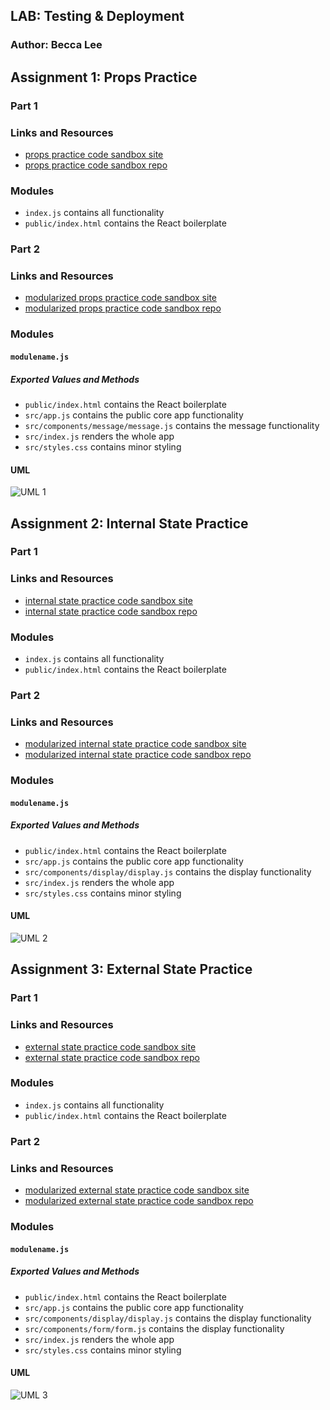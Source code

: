 ## LAB: Testing & Deployment

### Author: Becca Lee

## Assignment 1: Props Practice

### Part 1

### Links and Resources

- [props practice code sandbox site](https://r322p6ym4.codesandbox.io/)
- [props practice code sandbox repo](https://codesandbox.io/s/r322p6ym4)

### Modules
- `index.js` contains all functionality
- `public/index.html` contains the React boilerplate

### Part 2

### Links and Resources

- [modularized props practice code sandbox site](https://247l52p2o0.codesandbox.io/)
- [modularized props practice code sandbox repo](https://codesandbox.io/s/247l52p2o0)

### Modules

#### `modulename.js`

##### Exported Values and Methods

- `public/index.html` contains the React boilerplate
- `src/app.js` contains the public core app functionality
- `src/components/message/message.js` contains the message functionality
- `src/index.js` renders the whole app
- `src/styles.css` contains minor styling

#### UML

![UML 1](/props-and-state-1.jpg)

## Assignment 2: Internal State Practice

### Part 1

### Links and Resources

- [internal state practice code sandbox site](https://pprxpwo1lq.codesandbox.io/)
- [internal state practice code sandbox repo](https://codesandbox.io/s/pprxpwo1lq)

### Modules
- `index.js` contains all functionality
- `public/index.html` contains the React boilerplate

### Part 2

### Links and Resources

- [modularized internal state practice code sandbox site](https://nnl2lqkrn0.codesandbox.io/)
- [modularized internal state practice code sandbox repo](https://codesandbox.io/s/nnl2lqkrn0)

### Modules

#### `modulename.js`

##### Exported Values and Methods

- `public/index.html` contains the React boilerplate
- `src/app.js` contains the public core app functionality
- `src/components/display/display.js` contains the display functionality
- `src/index.js` renders the whole app
- `src/styles.css` contains minor styling

#### UML

![UML 2](/props-and-state-2.jpeg)


## Assignment 3: External State Practice

### Part 1

### Links and Resources

- [external state practice code sandbox site](https://jz814wpq4y.codesandbox.io/)
- [external state practice code sandbox repo](https://codesandbox.io/s/jz814wpq4y)

### Modules
- `index.js` contains all functionality
- `public/index.html` contains the React boilerplate

### Part 2

### Links and Resources

- [modularized external state practice code sandbox site](https://j4xxy5nk39.codesandbox.io/)
- [modularized external state practice code sandbox repo](https://codesandbox.io/s/j4xxy5nk39)

### Modules

#### `modulename.js`

##### Exported Values and Methods

- `public/index.html` contains the React boilerplate
- `src/app.js` contains the public core app functionality
- `src/components/display/display.js` contains the display functionality
- `src/components/form/form.js` contains the display functionality
- `src/index.js` renders the whole app
- `src/styles.css` contains minor styling

#### UML

![UML 3](/props-and-state-3.jpeg)
